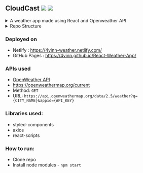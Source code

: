 ## CloudCast <img src="https://img.shields.io/badge/ReactJs-white?logo=React&logoColor=blue" /> <img src="https://img.shields.io/badge/Axios-white?logo=axios&logoColor=purple" />

<details> <summary>A weather app made using React and Openweather API </summary>

- API setup with Open Weather
- API integration with Axios
- State Management using React Hooks
- Conditional Rendering of Components

</details>

<details> <summary>Repo Structure</summary>

```
.
├── public/
│   ├── icons/
│   ├── index.html
│   └── other files
├── src/
|   ├── modules/
|   |   ├── CityComponent.js
│   |   └── WeatherComponent.js
│   ├── App.js
│   ├── index.css
│   ├── SplashScreen.js
│   └── index.js
|
├── .gitignore
├── package.json
├── package-lock.json
└── README.md

```

</details>

### Deployed on

- Netlify : https://4vinn-weather.netlify.com/
- GitHub Pages : https://4vinn.github.io/React-Weather-App/

### APIs used

- [OpenWeather API](https://openweathermap.org/)
- https://openweathermap.org/current
- Method: `GET`
- URL: `https://api.openweathermap.org/data/2.5/weather?q={CITY_NAME}&appid={API_KEY}`

### Libraries used:

- styled-components
- axios
- react-scripts

### How to run:

- Clone repo
- Install node modules - `npm start`
